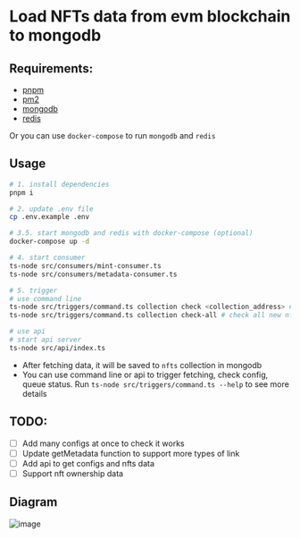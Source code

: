 # Load NFTs data from evm blockchain to mongodb

## Requirements:

- [pnpm](https://pnpm.io/installation)
- [pm2](https://pm2.keymetrics.io/docs/usage/quick-start/)
- [mongodb](https://docs.mongodb.com/manual/installation/)
- [redis](https://redis.io/topics/quickstart)

Or you can use `docker-compose` to run `mongodb` and `redis`

## Usage

```bash
# 1. install dependencies
pnpm i

# 2. update .env file
cp .env.example .env

# 3.5. start mongodb and redis with docker-compose (optional)
docker-compose up -d

# 4. start consumer
ts-node src/consumers/mint-consumer.ts
ts-node src/consumers/metadata-consumer.ts

# 5. trigger
# use command line
ts-node src/triggers/command.ts collection check <collection_address> # check new nfts in collection
ts-node src/triggers/command.ts collection check-all # check all new nfts in all collections with config.full = false

# use api
# start api server
ts-node src/api/index.ts
```

- After fetching data, it will be saved to `nfts` collection in mongodb
- You can use command line or api to trigger fetching, check config, queue status. Run `ts-node src/triggers/command.ts --help` to see more details

## TODO:
- [ ] Add many configs at once to check it works
- [ ] Update getMetadata function to support more types of link
- [ ] Add api to get configs and nfts data
- [ ] Support nft ownership data

## Diagram

![image](https://github.com/letieu/nft-indexer/assets/53562817/ea45ef07-f8f7-40c0-846d-26ec502c10f3)
